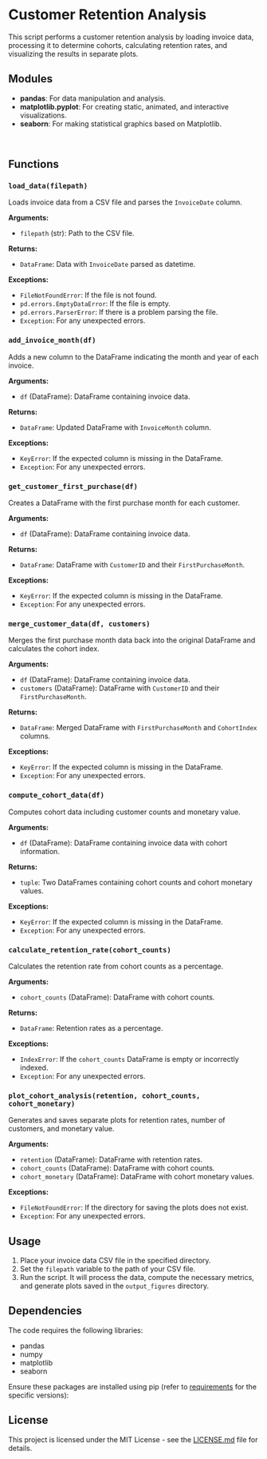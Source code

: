 # Customer Retention Analysis

This script performs a customer retention analysis by loading invoice data, processing it to determine cohorts, 
calculating retention rates, and visualizing the results in separate plots.
<br>

## Modules
- **pandas**: For data manipulation and analysis.
- **matplotlib.pyplot**: For creating static, animated, and interactive visualizations.
- **seaborn**: For making statistical graphics based on Matplotlib.
<br>

## Functions

### `load_data(filepath)`
Loads invoice data from a CSV file and parses the `InvoiceDate` column.

**Arguments:**
- `filepath` (str): Path to the CSV file.

**Returns:**
- `DataFrame`: Data with `InvoiceDate` parsed as datetime.

**Exceptions:**
- `FileNotFoundError`: If the file is not found.
- `pd.errors.EmptyDataError`: If the file is empty.
- `pd.errors.ParserError`: If there is a problem parsing the file.
- `Exception`: For any unexpected errors.

### `add_invoice_month(df)`
Adds a new column to the DataFrame indicating the month and year of each invoice.

**Arguments:**
- `df` (DataFrame): DataFrame containing invoice data.

**Returns:**
- `DataFrame`: Updated DataFrame with `InvoiceMonth` column.

**Exceptions:**
- `KeyError`: If the expected column is missing in the DataFrame.
- `Exception`: For any unexpected errors.

### `get_customer_first_purchase(df)`
Creates a DataFrame with the first purchase month for each customer.

**Arguments:**
- `df` (DataFrame): DataFrame containing invoice data.

**Returns:**
- `DataFrame`: DataFrame with `CustomerID` and their `FirstPurchaseMonth`.

**Exceptions:**
- `KeyError`: If the expected column is missing in the DataFrame.
- `Exception`: For any unexpected errors.

### `merge_customer_data(df, customers)`
Merges the first purchase month data back into the original DataFrame and calculates the cohort index.

**Arguments:**
- `df` (DataFrame): DataFrame containing invoice data.
- `customers` (DataFrame): DataFrame with `CustomerID` and their `FirstPurchaseMonth`.

**Returns:**
- `DataFrame`: Merged DataFrame with `FirstPurchaseMonth` and `CohortIndex` columns.

**Exceptions:**
- `KeyError`: If the expected column is missing in the DataFrame.
- `Exception`: For any unexpected errors.

### `compute_cohort_data(df)`
Computes cohort data including customer counts and monetary value.

**Arguments:**
- `df` (DataFrame): DataFrame containing invoice data with cohort information.

**Returns:**
- `tuple`: Two DataFrames containing cohort counts and cohort monetary values.

**Exceptions:**
- `KeyError`: If the expected column is missing in the DataFrame.
- `Exception`: For any unexpected errors.

### `calculate_retention_rate(cohort_counts)`
Calculates the retention rate from cohort counts as a percentage.

**Arguments:**
- `cohort_counts` (DataFrame): DataFrame with cohort counts.

**Returns:**
- `DataFrame`: Retention rates as a percentage.

**Exceptions:**
- `IndexError`: If the `cohort_counts` DataFrame is empty or incorrectly indexed.
- `Exception`: For any unexpected errors.

### `plot_cohort_analysis(retention, cohort_counts, cohort_monetary)`
Generates and saves separate plots for retention rates, number of customers, and monetary value.

**Arguments:**
- `retention` (DataFrame): DataFrame with retention rates.
- `cohort_counts` (DataFrame): DataFrame with cohort counts.
- `cohort_monetary` (DataFrame): DataFrame with cohort monetary values.

**Exceptions:**
- `FileNotFoundError`: If the directory for saving the plots does not exist.
- `Exception`: For any unexpected errors.

## Usage
1. Place your invoice data CSV file in the specified directory.
2. Set the `filepath` variable to the path of your CSV file.
3. Run the script. It will process the data, compute the necessary metrics, and generate plots saved in the `output_figures` directory.

## Dependencies

The code requires the following libraries:
- pandas
- numpy
- matplotlib
- seaborn

Ensure these packages are installed using pip (refer to [requirements]() for the specific versions):


## License

This project is licensed under the MIT License - see the [LICENSE.md](LICENSE.md) file for details.

